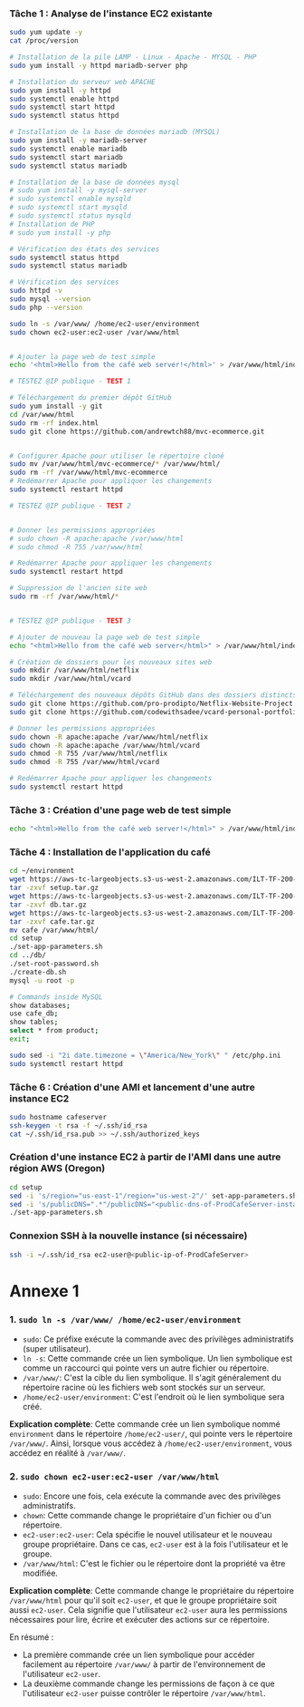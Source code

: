 ### Tâche 1 : Analyse de l'instance EC2 existante

```sh
sudo yum update -y
cat /proc/version

# Installation de la pile LAMP - Linux - Apache - MYSQL - PHP 
sudo yum install -y httpd mariadb-server php

# Installation du serveur web APACHE
sudo yum install -y httpd 
sudo systemctl enable httpd
sudo systemctl start httpd
sudo systemctl status httpd

# Installation de la base de données mariadb (MYSQL)
sudo yum install -y mariadb-server
sudo systemctl enable mariadb
sudo systemctl start mariadb
sudo systemctl status mariadb

# Installation de la base de données mysql
# sudo yum install -y mysql-server
# sudo systemctl enable mysqld
# sudo systemctl start mysqld
# sudo systemctl status mysqld
# Installation de PHP
# sudo yum install -y php

# Vérification des états des services
sudo systemctl status httpd
sudo systemctl status mariadb

# Vérification des services
sudo httpd -v
sudo mysql --version
sudo php --version

sudo ln -s /var/www/ /home/ec2-user/environment
sudo chown ec2-user:ec2-user /var/www/html


# Ajouter la page web de test simple
echo '<html>Hello from the café web server!</html>' > /var/www/html/index.html

# TESTEZ @IP publique - TEST 1

# Téléchargement du premier dépôt GitHub
sudo yum install -y git
cd /var/www/html
sudo rm -rf index.html
sudo git clone https://github.com/andrewtch88/mvc-ecommerce.git


# Configurer Apache pour utiliser le répertoire cloné
sudo mv /var/www/html/mvc-ecommerce/* /var/www/html/
sudo rm -rf /var/www/html/mvc-ecommerce
# Redémarrer Apache pour appliquer les changements
sudo systemctl restart httpd

# TESTEZ @IP publique - TEST 2


# Donner les permissions appropriées
# sudo chown -R apache:apache /var/www/html
# sudo chmod -R 755 /var/www/html

# Redémarrer Apache pour appliquer les changements
sudo systemctl restart httpd

# Suppression de l'ancien site web
sudo rm -rf /var/www/html/*


# TESTEZ @IP publique - TEST 3

# Ajouter de nouveau la page web de test simple
echo "<html>Hello from the café web server</html>" > /var/www/html/index.html

# Création de dossiers pour les nouveaux sites web
sudo mkdir /var/www/html/netflix
sudo mkdir /var/www/html/vcard

# Téléchargement des nouveaux dépôts GitHub dans des dossiers distincts
sudo git clone https://github.com/pro-prodipto/Netflix-Website-Project.git /var/www/html/netflix
sudo git clone https://github.com/codewithsadee/vcard-personal-portfolio.git /var/www/html/vcard

# Donner les permissions appropriées
sudo chown -R apache:apache /var/www/html/netflix
sudo chown -R apache:apache /var/www/html/vcard
sudo chmod -R 755 /var/www/html/netflix
sudo chmod -R 755 /var/www/html/vcard

# Redémarrer Apache pour appliquer les changements
sudo systemctl restart httpd

```

### Tâche 3 : Création d'une page web de test simple

```sh
echo "<html>Hello from the café web server!</html>" > /var/www/html/index.html
```

### Tâche 4 : Installation de l'application du café

```sh
cd ~/environment
wget https://aws-tc-largeobjects.s3-us-west-2.amazonaws.com/ILT-TF-200-ACACAD-20-EN/mod4-challenge/setup.tar.gz
tar -zxvf setup.tar.gz
wget https://aws-tc-largeobjects.s3-us-west-2.amazonaws.com/ILT-TF-200-ACACAD-20-EN/mod4-challenge/db.tar.gz
tar -zxvf db.tar.gz
wget https://aws-tc-largeobjects.s3-us-west-2.amazonaws.com/ILT-TF-200-ACACAD-20-EN/mod4-challenge/cafe.tar.gz
tar -zxvf cafe.tar.gz
mv cafe /var/www/html/
cd setup
./set-app-parameters.sh
cd ../db/
./set-root-password.sh
./create-db.sh
mysql -u root -p

# Commands inside MySQL
show databases;
use cafe_db;
show tables;
select * from product;
exit;

sudo sed -i "2i date.timezone = \"America/New_York\" " /etc/php.ini
sudo systemctl restart httpd
```

### Tâche 6 : Création d'une AMI et lancement d'une autre instance EC2

```sh
sudo hostname cafeserver
ssh-keygen -t rsa -f ~/.ssh/id_rsa
cat ~/.ssh/id_rsa.pub >> ~/.ssh/authorized_keys
```

### Création d'une instance EC2 à partir de l'AMI dans une autre région AWS (Oregon)

```sh
cd setup
sed -i 's/region="us-east-1"/region="us-west-2"/' set-app-parameters.sh
sed -i 's/publicDNS=".*"/publicDNS="<public-dns-of-ProdCafeServer-instance>"/' set-app-parameters.sh
./set-app-parameters.sh
```

### Connexion SSH à la nouvelle instance (si nécessaire)

```sh
ssh -i ~/.ssh/id_rsa ec2-user@<public-ip-of-ProdCafeServer>
```


# Annexe 1

### 1. `sudo ln -s /var/www/ /home/ec2-user/environment`

- `sudo`: Ce préfixe exécute la commande avec des privilèges administratifs (super utilisateur).
- `ln -s`: Cette commande crée un lien symbolique. Un lien symbolique est comme un raccourci qui pointe vers un autre fichier ou répertoire.
- `/var/www/`: C'est la cible du lien symbolique. Il s'agit généralement du répertoire racine où les fichiers web sont stockés sur un serveur.
- `/home/ec2-user/environment`: C'est l'endroit où le lien symbolique sera créé.

**Explication complète**: Cette commande crée un lien symbolique nommé `environment` dans le répertoire `/home/ec2-user/`, qui pointe vers le répertoire `/var/www/`. Ainsi, lorsque vous accédez à `/home/ec2-user/environment`, vous accédez en réalité à `/var/www/`.

### 2. `sudo chown ec2-user:ec2-user /var/www/html`

- `sudo`: Encore une fois, cela exécute la commande avec des privilèges administratifs.
- `chown`: Cette commande change le propriétaire d'un fichier ou d'un répertoire.
- `ec2-user:ec2-user`: Cela spécifie le nouvel utilisateur et le nouveau groupe propriétaire. Dans ce cas, `ec2-user` est à la fois l'utilisateur et le groupe.
- `/var/www/html`: C'est le fichier ou le répertoire dont la propriété va être modifiée.

**Explication complète**: Cette commande change le propriétaire du répertoire `/var/www/html` pour qu'il soit `ec2-user`, et que le groupe propriétaire soit aussi `ec2-user`. Cela signifie que l'utilisateur `ec2-user` aura les permissions nécessaires pour lire, écrire et exécuter des actions sur ce répertoire.

En résumé :

- La première commande crée un lien symbolique pour accéder facilement au répertoire `/var/www/` à partir de l'environnement de l'utilisateur `ec2-user`.
- La deuxième commande change les permissions de façon à ce que l'utilisateur `ec2-user` puisse contrôler le répertoire `/var/www/html`.
